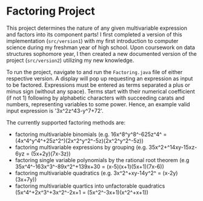 # Factoring Project

This project determines the nature of any given multivariable expression and factors into its component parts! I first completed a version of this implementation (`src/version1`) with my first introduction to computer science during my freshman year of high school. Upon coursework on data structures sophomore year, I then created a new documented version of the project (`src/version2`) utilizing my new knowledge.

To run the project, navigate to and run the `Factoring.java` file of either respective version. A display will pop up requesting an expression as input to be factored. Expressions must be entered as terms separated a plus or minus sign (without any space). Terms start with their numerical coefficient (if not 1) following by alphabetic characters with succeeding carats and numbers, representing variables to some power. Hence, an example valid input expression is '3x^2z^43-y^7+72'.

The currently supported factoring methods are:
- factoring multivariable binomials (e.g. 16x^8^y^8^-625z^4^ = (4x^4^y^4^+25z^2^)(2x^2^y^2^-5z)(2x^2^y^2^-5z))
- factoring multivariable expressions by grouping (e.g. 35x^2+^14xy-15xz-6yz = (5x+2y)(7x-3z))
- factoring single variable polynomials by the rational root theorem (e.g 35x^4^-163x^3^-89x^2^+139x+30 = (x-5)(x+1)(5x+1)(7x-6))
- factoring multivariable quadratics (e.g. 3x^2^+xy-14y^2^ = (x-2y)(3x+7y))
- factoring multivariable quartics into unfactorable quadratics (5x^4^+2x^3^+3x^2^-2x+1 = (5x^2^-3x+1)(x^2^+x+1))
